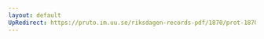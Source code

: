 ```yaml
---
layout: default
UpRedirect: https://pruto.im.uu.se/riksdagen-records-pdf/1870/prot-1870--fk--323.pdf
---
```

